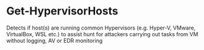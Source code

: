 # Get-HypervisorHosts
Detects if host(s) are running common Hypervisors (e.g. Hyper-V, VMware, VirtualBox, WSL etc.) to assist hunt for attackers carrying out tasks from VM without logging, AV or EDR monitoring
